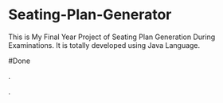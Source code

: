 # Seating-Plan-Generator

This is My Final Year Project of Seating Plan Generation During Examinations. It is totally developed using Java Language.


























































#Done










































































































.




































































































































































































































































































































































































































































































.







































